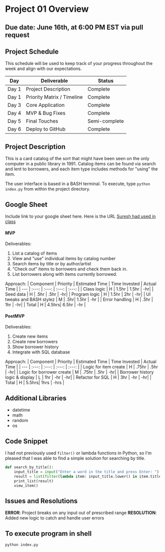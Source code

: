 # Project 01 Overview
## Due date: June 16th, at 6:00 PM EST via pull request

## Project Schedule

This schedule will be used to keep track of your progress throughout the week and align with our expectations.  

|  Day | Deliverable | Status
|---|---| ---|
|Day 1| Project Description | Complete
|Day 1| Priority Matrix / Timeline | Complete
|Day 3| Core Application | Complete
|Day 4| MVP & Bug Fixes | Complete
|Day 5| Final Touches | Semi-complete
|Day 6| Deploy to GitHub | Complete

## Project Description
This is a card catalog of the sort that might have been seen on the only computer in a public library in 1991. Catalog items can be found via search and lent to borrowers, and each item type includes methods for "using" the item.

The user interface is based in a BASH terminal. To execute, type `python index.py` from within the project directory.

## Google Sheet
Include link to your google sheet here. Here is the URL [Suresh had used in class](https://docs.google.com/spreadsheets/d/1orcguDZd5ux2TfV5lf-E2z0xPQDT6FV69W4DIYdP2J0/edit?usp=sharing) 

#### MVP

Deliverables:

1) List a catalog of items
2) View and "use" individual items by catalog number
3) Search items by title or by author/artist
4) "Check out" items to borrowers and check them back in.
5) List borrowers along with items currently borrowed.

Approach:
| Component | Priority | Estimated Time | Time Invested | Actual Time |
| --- | :---: |  :---: | :---: | :---: |
| Class logic | H | 1.5hr | 1.5hr | -hr|
| Seed data  | H | .5hr | .5hr | -hr|
| Program logic | H | 1.5hr | 2hr | -hr|
| UI tweaks and BASH stylez  | M | .5hr| 1.5hr | -hr |
| Error handling | H | .5hr | 1hr | -hr|
| Total | H | 4.5hrs| 6.5hr | -hr |

#### PostMVP

Deliverables:

1) Create new items
2) Create new borrowers
3) Show borrower history
4) Integrate with SQL database

Approach:
| Component | Priority | Estimated Time | Time Invested | Actual Time |
| --- | :---: |  :---: | :---: | :---: |
| Logic for item create | H | .75hr | .5hr | -hr|
| Logic for borrower create | M | .75hr | .5hr | -hr|
| Borrower history logic & display | L | 1hr | -hr | -hr|
| Refactor for SQL | H | 3hr | -hr | -hr|
| Total | H | 5.5hrs| 1hrs | -hrs |

## Additional Libraries

- datetime
- math
- random
- os

## Code Snippet

I had not previously used `filter()` or lambda functions in Python, so I'm pleased that I was able to find a simple solution for searching by title.  

```python
def search_by_title():
    input_title = input("Enter a word in the title and press Enter: ")
    result = list(filter(lambda item: input_title.lower() in item.title.lower(), catalog))
    print_list(result)
    view_item()
```

## Issues and Resolutions

**ERROR**:  Project breaks on any input out of prescribed range
**RESOLUTION**: Added new logic to catch and handle user errors

## To execute program in shell

`python index.py`
